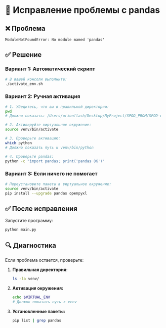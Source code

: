# 🔧 Исправление проблемы с pandas

## ❌ Проблема
```
ModuleNotFoundError: No module named 'pandas'
```

## ✅ Решение

### Вариант 1: Автоматический скрипт
```bash
# В вашей консоли выполните:
./activate_env.sh
```

### Вариант 2: Ручная активация
```bash
# 1. Убедитесь, что вы в правильной директории:
pwd
# Должно показать: /Users/orionflash/Desktop/MyProject/SPOD_PROM/SPOD-cursor-Parce/SPOD_PARCE_LOAD

# 2. Активируйте виртуальное окружение:
source venv/bin/activate

# 3. Проверьте активацию:
which python
# Должно показать путь к venv/bin/python

# 4. Проверьте pandas:
python -c "import pandas; print('pandas OK')"
```

### Вариант 3: Если ничего не помогает
```bash
# Переустановите пакеты в виртуальное окружение:
source venv/bin/activate
pip install --upgrade pandas openpyxl
```

## ✅ После исправления

Запустите программу:
```bash
python main.py
```

## 🔍 Диагностика

Если проблема остается, проверьте:

1. **Правильная директория:**
   ```bash
   ls -la venv/
   ```

2. **Активация окружения:**
   ```bash
   echo $VIRTUAL_ENV
   # Должно показать путь к venv
   ```

3. **Установленные пакеты:**
   ```bash
   pip list | grep pandas
   ```
